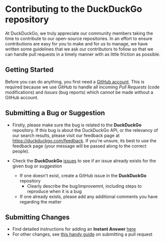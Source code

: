 # Contributing to the **DuckDuckGo** repository

At DuckDuckGo, we truly appreciate our community members taking the time to contribute to our open-source repositories. In an effort to ensure contributions are easy for you to make and for us to manage, we have written some guidelines that we ask our contributors to follow so that we can handle pull requests in a timely manner with as little friction as possible.

## Getting Started

Before you can do anything, you first need a [GitHub account](https://github.com/signup/free). This is required because we use GitHub to handle all incoming *Pull Requests* (code modifications) and *Issues* (bug reports) which cannot be made without a GitHub account.

## Submitting a **Bug** or **Suggestion**

- Firstly, please make sure the bug is related to the **DuckDuckGo** repository. If this bug is about the DuckDuckGo API, or the relevancy of our search results, please visit our feedback page at <https://duckduckgo.com/feedback>. If you're unsure, its best to use the feedback page (your message will be passed along to the correct people).

- Check the **DuckDuckGo** [issues](https://github.com/duckduckgo/duckduckgo/issues) to see if an issue already exists for the given bug or suggestion
  - If one doesn't exist, create a GitHub issue in the **DuckDuckGo** repository
    - Clearly describe the bug/improvemnt, including steps to reproduce when it is a bug
  - If one already exists, please add any additional comments you have regarding the matter

## Submitting Changes

- Find detailed instructions for adding an **Instant Answer** [here](http://docs.duckduckhack.com/submitting/pull-request.html)
- For other changes, see [this handy guide](http://docs.duckduckhack.com/resources/git-workflow.html) on submitting a pull request

